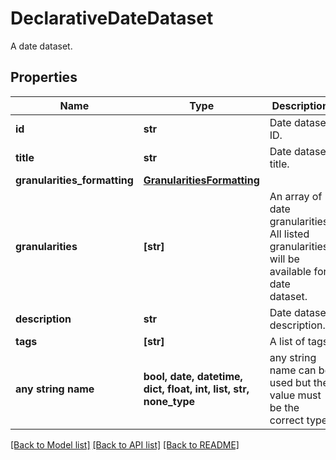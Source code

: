 # DeclarativeDateDataset

A date dataset.

## Properties
Name | Type | Description | Notes
------------ | ------------- | ------------- | -------------
**id** | **str** | Date dataset ID. | 
**title** | **str** | Date dataset title. | 
**granularities_formatting** | [**GranularitiesFormatting**](GranularitiesFormatting.md) |  | 
**granularities** | **[str]** | An array of date granularities. All listed granularities will be available for date dataset. | 
**description** | **str** | Date dataset description. | [optional] 
**tags** | **[str]** | A list of tags. | [optional] 
**any string name** | **bool, date, datetime, dict, float, int, list, str, none_type** | any string name can be used but the value must be the correct type | [optional]

[[Back to Model list]](../README.md#documentation-for-models) [[Back to API list]](../README.md#documentation-for-api-endpoints) [[Back to README]](../README.md)


